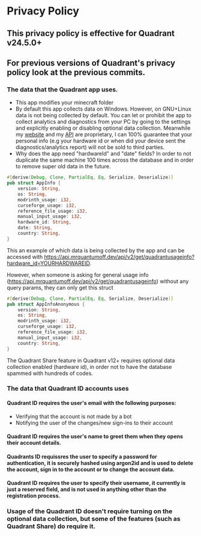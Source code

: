 # Privacy Policy
## This privacy policy is effective for Quadrant v24.5.0+
## For previous versions of Quadrant's privacy policy look at the previous commits.
### The data that the Quadrant app uses.

- This app modifies your minecraft folder
- By default this app collects data on Windows. However, on GNU+Linux data is not being collected by default. You can let or prohibit the app to collect analytics and diagnostics from your PC by going to the settings and explicitly enabling or disabling optional data collection. Meanwhile my [website](https://mrquantumoff.dev) and my [API](https://api.mrquantumoff.dev) are proprietary, I can 100% guarantee that your personal info (e.g your hardware id or when did your device sent the diagnostics/analytics report) will not be sold to third parties.
- Why does the app need "hardwareId" and "date" fields? In order to not duplicate the same machine 100 times across the database and in order to remove super old data in the future.

```rust
#[derive(Debug, Clone, PartialEq, Eq, Serialize, Deserialize)]
pub struct AppInfo {
    version: String,
    os: String,
    modrinth_usage: i32,
    curseforge_usage: i32,
    reference_file_usage: i32,
    manual_input_usage: i32,
    hardware_id: String,
    date: String,
    country: String,
}
```

This an example of which data is being collected by the app and can be accessed with https://api.mrquantumoff.dev/api/v2/get/quadrantusageinfo?hardware_id=YOURHARDWAREID.

However, when someone is asking for general usage info (https://api.mrquantumoff.dev/api/v2/get/quadrantusageinfo) without any query params, they can only get this struct

```rust
#[derive(Debug, Clone, PartialEq, Eq, Serialize, Deserialize)]
pub struct AppInfoAnonymous {
    version: String,
    os: String,
    modrinth_usage: i32,
    curseforge_usage: i32,
    reference_file_usage: i32,
    manual_input_usage: i32,
    country: String,
}
```

The Quadrant Share feature in Quadrant v12+ requires optional data collection enabled (hardware id), in order not to have the database spammed with hundreds of codes.

### The data that Quadrant ID accounts uses
#### Quadrant ID requires the user's email with the following purposes:
* Verifying that the account is not made by a bot
* Notifying the user of the changes/new sign-ins to their account
#### Quadrant ID requires the user's name to greet them when they opens their account details.
#### Quadrants ID requissres the user to specify a password for authentication, it is securely hashed using argon2id and is used to delete the account, sign in to the account or to change the account data.
#### Quadrant ID requires the user to specify their username, it currently is just a reserved field, and is not used in anything other than the registration process.
### Usage of the Quadrant ID doesn't require turning on the optional data collection, but some of the features (such as Quadrant Share) do require it.
